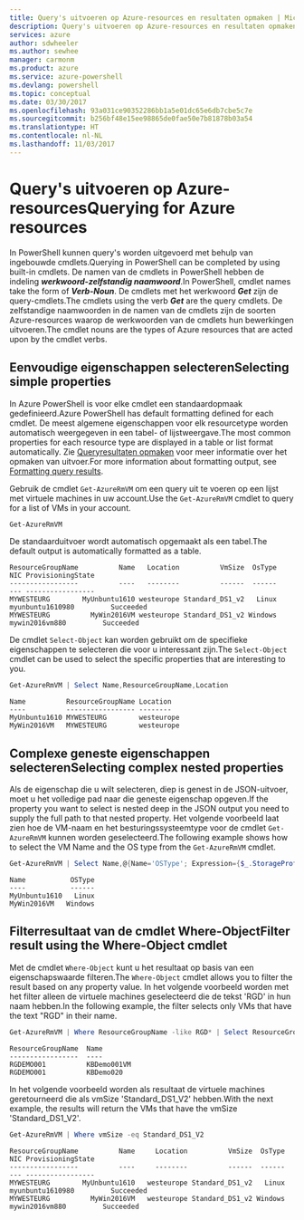 ```yaml
---
title: Query's uitvoeren op Azure-resources en resultaten opmaken | Microsoft Docs
description: Query's uitvoeren op Azure-resources en resultaten opmaken.
services: azure
author: sdwheeler
ms.author: sewhee
manager: carmonm
ms.product: azure
ms.service: azure-powershell
ms.devlang: powershell
ms.topic: conceptual
ms.date: 03/30/2017
ms.openlocfilehash: 93a031ce90352286bb1a5e01dc65e6db7cbe5c7e
ms.sourcegitcommit: b256bf48e15ee98865de0fae50e7b81878b03a54
ms.translationtype: HT
ms.contentlocale: nl-NL
ms.lasthandoff: 11/03/2017
---
```

# <a name="querying-for-azure-resources"></a><span data-ttu-id="b0776-103">Query's uitvoeren op Azure-resources</span><span class="sxs-lookup"><span data-stu-id="b0776-103">Querying for Azure resources</span></span>

<span data-ttu-id="b0776-104">In PowerShell kunnen query's worden uitgevoerd met behulp van ingebouwde cmdlets.</span><span class="sxs-lookup"><span data-stu-id="b0776-104">Querying in PowerShell can be completed by using built-in cmdlets.</span></span> <span data-ttu-id="b0776-105">De namen van de cmdlets in PowerShell hebben de indeling **_werkwoord-zelfstandig naamwoord_**.</span><span class="sxs-lookup"><span data-stu-id="b0776-105">In PowerShell, cmdlet names take the form of **_Verb-Noun_**.</span></span> <span data-ttu-id="b0776-106">De cmdlets met het werkwoord **_Get_** zijn de query-cmdlets.</span><span class="sxs-lookup"><span data-stu-id="b0776-106">The cmdlets using the verb **_Get_** are the query cmdlets.</span></span> <span data-ttu-id="b0776-107">De zelfstandige naamwoorden in de namen van de cmdlets zijn de soorten Azure-resources waarop de werkwoorden van de cmdlets hun bewerkingen uitvoeren.</span><span class="sxs-lookup"><span data-stu-id="b0776-107">The cmdlet nouns are the types of Azure resources that are acted upon by the cmdlet verbs.</span></span>


## <a name="selecting-simple-properties"></a><span data-ttu-id="b0776-108">Eenvoudige eigenschappen selecteren</span><span class="sxs-lookup"><span data-stu-id="b0776-108">Selecting simple properties</span></span>

<span data-ttu-id="b0776-109">In Azure PowerShell is voor elke cmdlet een standaardopmaak gedefinieerd.</span><span class="sxs-lookup"><span data-stu-id="b0776-109">Azure PowerShell has default formatting defined for each cmdlet.</span></span> <span data-ttu-id="b0776-110">De meest algemene eigenschappen voor elk resourcetype worden automatisch weergegeven in een tabel- of lijstweergave.</span><span class="sxs-lookup"><span data-stu-id="b0776-110">The most common properties for each resource type are displayed in a table or list format automatically.</span></span> <span data-ttu-id="b0776-111">Zie [Queryresultaten opmaken](formatting-output.md) voor meer informatie over het opmaken van uitvoer.</span><span class="sxs-lookup"><span data-stu-id="b0776-111">For more information about formatting output, see [Formatting query results](formatting-output.md).</span></span>

<span data-ttu-id="b0776-112">Gebruik de cmdlet `Get-AzureRmVM` om een query uit te voeren op een lijst met virtuele machines in uw account.</span><span class="sxs-lookup"><span data-stu-id="b0776-112">Use the `Get-AzureRmVM` cmdlet to query for a list of VMs in your account.</span></span>

```powershell
Get-AzureRmVM
```

<span data-ttu-id="b0776-113">De standaarduitvoer wordt automatisch opgemaakt als een tabel.</span><span class="sxs-lookup"><span data-stu-id="b0776-113">The default output is automatically formatted as a table.</span></span>

```
ResourceGroupName          Name   Location          VmSize  OsType              NIC ProvisioningState
-----------------          ----   --------          ------  ------              --- -----------------
MYWESTEURG        MyUnbuntu1610 westeurope Standard_DS1_v2   Linux myunbuntu1610980         Succeeded
MYWESTEURG          MyWin2016VM westeurope Standard_DS1_v2 Windows   mywin2016vm880         Succeeded
```

<span data-ttu-id="b0776-114">De cmdlet `Select-Object` kan worden gebruikt om de specifieke eigenschappen te selecteren die voor u interessant zijn.</span><span class="sxs-lookup"><span data-stu-id="b0776-114">The `Select-Object` cmdlet can be used to select the specific properties that are interesting to you.</span></span>

```powershell
Get-AzureRmVM | Select Name,ResourceGroupName,Location
```

```
Name          ResourceGroupName Location
----          ----------------- --------
MyUnbuntu1610 MYWESTEURG        westeurope
MyWin2016VM   MYWESTEURG        westeurope
```

## <a name="selecting-complex-nested-properties"></a><span data-ttu-id="b0776-115">Complexe geneste eigenschappen selecteren</span><span class="sxs-lookup"><span data-stu-id="b0776-115">Selecting complex nested properties</span></span>

<span data-ttu-id="b0776-116">Als de eigenschap die u wilt selecteren, diep is genest in de JSON-uitvoer, moet u het volledige pad naar die geneste eigenschap opgeven.</span><span class="sxs-lookup"><span data-stu-id="b0776-116">If the property you want to select is nested deep in the JSON output you need to supply the full path to that nested property.</span></span> <span data-ttu-id="b0776-117">Het volgende voorbeeld laat zien hoe de VM-naam en het besturingssysteemtype voor de cmdlet `Get-AzureRmVM` kunnen worden geselecteerd.</span><span class="sxs-lookup"><span data-stu-id="b0776-117">The following example shows how to select the VM Name and the OS type from the `Get-AzureRmVM` cmdlet.</span></span>

```powershell
Get-AzureRmVM | Select Name,@{Name='OSType'; Expression={$_.StorageProfile.OSDisk.OSType}}
```

```
Name           OSType
----           ------
MyUnbuntu1610   Linux
MyWin2016VM   Windows
```

## <a name="filter-result-using-the-where-object-cmdlet"></a><span data-ttu-id="b0776-118">Filterresultaat van de cmdlet Where-Object</span><span class="sxs-lookup"><span data-stu-id="b0776-118">Filter result using the Where-Object cmdlet</span></span>

<span data-ttu-id="b0776-119">Met de cmdlet `Where-Object` kunt u het resultaat op basis van een eigenschapswaarde filteren.</span><span class="sxs-lookup"><span data-stu-id="b0776-119">The `Where-Object` cmdlet allows you to filter the result based on any property value.</span></span> <span data-ttu-id="b0776-120">In het volgende voorbeeld worden met het filter alleen de virtuele machines geselecteerd die de tekst 'RGD' in hun naam hebben.</span><span class="sxs-lookup"><span data-stu-id="b0776-120">In the following example, the filter selects only VMs that have the text "RGD" in their name.</span></span>

```powershell
Get-AzureRmVM | Where ResourceGroupName -like RGD* | Select ResourceGroupName,Name
```

```
ResourceGroupName  Name
-----------------  ----
RGDEMO001          KBDemo001VM
RGDEMO001          KBDemo020
```

<span data-ttu-id="b0776-121">In het volgende voorbeeld worden als resultaat de virtuele machines geretourneerd die als vmSize 'Standard_DS1_V2' hebben.</span><span class="sxs-lookup"><span data-stu-id="b0776-121">With the next example, the results will return the VMs that have the vmSize 'Standard_DS1_V2'.</span></span>

```powershell
Get-AzureRmVM | Where vmSize -eq Standard_DS1_V2
```

```
ResourceGroupName          Name     Location          VmSize  OsType              NIC ProvisioningState
-----------------          ----     --------          ------  ------              --- -----------------
MYWESTEURG        MyUnbuntu1610   westeurope Standard_DS1_v2   Linux myunbuntu1610980         Succeeded
MYWESTEURG          MyWin2016VM   westeurope Standard_DS1_v2 Windows   mywin2016vm880         Succeeded
```
